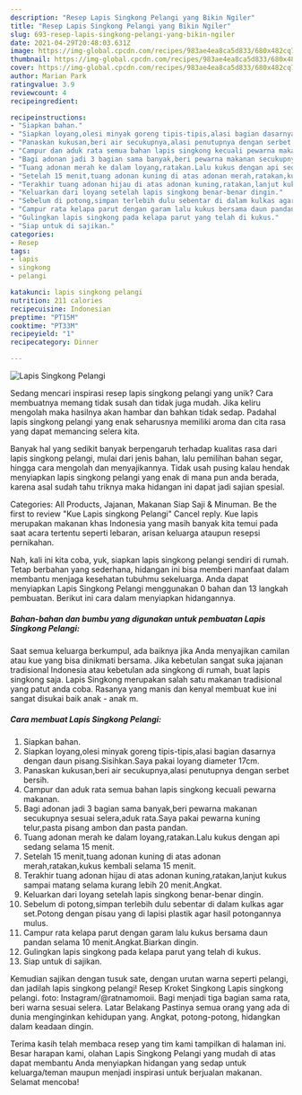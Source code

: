 ```yaml
---
description: "Resep Lapis Singkong Pelangi yang Bikin Ngiler"
title: "Resep Lapis Singkong Pelangi yang Bikin Ngiler"
slug: 693-resep-lapis-singkong-pelangi-yang-bikin-ngiler
date: 2021-04-29T20:48:03.631Z
image: https://img-global.cpcdn.com/recipes/983ae4ea8ca5d833/680x482cq70/lapis-singkong-pelangi-foto-resep-utama.jpg
thumbnail: https://img-global.cpcdn.com/recipes/983ae4ea8ca5d833/680x482cq70/lapis-singkong-pelangi-foto-resep-utama.jpg
cover: https://img-global.cpcdn.com/recipes/983ae4ea8ca5d833/680x482cq70/lapis-singkong-pelangi-foto-resep-utama.jpg
author: Marian Park
ratingvalue: 3.9
reviewcount: 4
recipeingredient:

recipeinstructions:
- "Siapkan bahan."
- "Siapkan loyang,olesi minyak goreng tipis-tipis,alasi bagian dasarnya dengan daun pisang.Sisihkan.Saya pakai loyang diameter 17cm."
- "Panaskan kukusan,beri air secukupnya,alasi penutupnya dengan serbet bersih."
- "Campur dan aduk rata semua bahan lapis singkong kecuali pewarna makanan."
- "Bagi adonan jadi 3 bagian sama banyak,beri pewarna makanan secukupnya sesuai selera,aduk rata.Saya pakai pewarna kuning telur,pasta pisang ambon dan pasta pandan."
- "Tuang adonan merah ke dalam loyang,ratakan.Lalu kukus dengan api sedang selama 15 menit."
- "Setelah 15 menit,tuang adonan kuning di atas adonan merah,ratakan,kukus kembali selama 15 menit."
- "Terakhir tuang adonan hijau di atas adonan kuning,ratakan,lanjut kukus sampai matang selama kurang lebih 20 menit.Angkat."
- "Keluarkan dari loyang setelah lapis singkong benar-benar dingin."
- "Sebelum di potong,simpan terlebih dulu sebentar di dalam kulkas agar set.Potong dengan pisau yang di lapisi plastik agar hasil potongannya mulus."
- "Campur rata kelapa parut dengan garam lalu kukus bersama daun pandan selama 10 menit.Angkat.Biarkan dingin."
- "Gulingkan lapis singkong pada kelapa parut yang telah di kukus."
- "Siap untuk di sajikan."
categories:
- Resep
tags:
- lapis
- singkong
- pelangi

katakunci: lapis singkong pelangi 
nutrition: 211 calories
recipecuisine: Indonesian
preptime: "PT15M"
cooktime: "PT33M"
recipeyield: "1"
recipecategory: Dinner

---
```



![Lapis Singkong Pelangi](https://img-global.cpcdn.com/recipes/983ae4ea8ca5d833/680x482cq70/lapis-singkong-pelangi-foto-resep-utama.jpg)

Sedang mencari inspirasi resep lapis singkong pelangi yang unik? Cara membuatnya memang tidak susah dan tidak juga mudah. Jika keliru mengolah maka hasilnya akan hambar dan bahkan tidak sedap. Padahal lapis singkong pelangi yang enak seharusnya memiliki aroma dan cita rasa yang dapat memancing selera kita.

Banyak hal yang sedikit banyak berpengaruh terhadap kualitas rasa dari lapis singkong pelangi, mulai dari jenis bahan, lalu pemilihan bahan segar, hingga cara mengolah dan menyajikannya. Tidak usah pusing kalau hendak menyiapkan lapis singkong pelangi yang enak di mana pun anda berada, karena asal sudah tahu triknya maka hidangan ini dapat jadi sajian spesial.

Categories: All Products, Jajanan, Makanan Siap Saji &amp; Minuman. Be the first to review &#34;Kue Lapis singkong Pelangi&#34; Cancel reply. Kue lapis merupakan makanan khas Indonesia yang masih banyak kita temui pada saat acara tertentu seperti lebaran, arisan keluarga ataupun resepsi pernikahan.


Nah, kali ini kita coba, yuk, siapkan lapis singkong pelangi sendiri di rumah. Tetap berbahan yang sederhana, hidangan ini bisa memberi manfaat dalam membantu menjaga kesehatan tubuhmu sekeluarga. Anda dapat menyiapkan Lapis Singkong Pelangi menggunakan 0 bahan dan 13 langkah pembuatan. Berikut ini cara dalam menyiapkan hidangannya.

<!--inarticleads1-->

##### Bahan-bahan dan bumbu yang digunakan untuk pembuatan Lapis Singkong Pelangi:



Saat semua keluarga berkumpul, ada baiknya jika Anda menyajikan camilan atau kue yang bisa dinikmati bersama. Jika kebetulan sangat suka jajanan tradisional Indonesia atau kebetulan ada singkong di rumah, buat lapis singkong saja. Lapis Singkong merupakan salah satu makanan tradisional yang patut anda coba. Rasanya yang manis dan kenyal membuat kue ini sangat disukai baik anak - anak m. 

<!--inarticleads2-->

##### Cara membuat Lapis Singkong Pelangi:

1. Siapkan bahan.
1. Siapkan loyang,olesi minyak goreng tipis-tipis,alasi bagian dasarnya dengan daun pisang.Sisihkan.Saya pakai loyang diameter 17cm.
1. Panaskan kukusan,beri air secukupnya,alasi penutupnya dengan serbet bersih.
1. Campur dan aduk rata semua bahan lapis singkong kecuali pewarna makanan.
1. Bagi adonan jadi 3 bagian sama banyak,beri pewarna makanan secukupnya sesuai selera,aduk rata.Saya pakai pewarna kuning telur,pasta pisang ambon dan pasta pandan.
1. Tuang adonan merah ke dalam loyang,ratakan.Lalu kukus dengan api sedang selama 15 menit.
1. Setelah 15 menit,tuang adonan kuning di atas adonan merah,ratakan,kukus kembali selama 15 menit.
1. Terakhir tuang adonan hijau di atas adonan kuning,ratakan,lanjut kukus sampai matang selama kurang lebih 20 menit.Angkat.
1. Keluarkan dari loyang setelah lapis singkong benar-benar dingin.
1. Sebelum di potong,simpan terlebih dulu sebentar di dalam kulkas agar set.Potong dengan pisau yang di lapisi plastik agar hasil potongannya mulus.
1. Campur rata kelapa parut dengan garam lalu kukus bersama daun pandan selama 10 menit.Angkat.Biarkan dingin.
1. Gulingkan lapis singkong pada kelapa parut yang telah di kukus.
1. Siap untuk di sajikan.


Kemudian sajikan dengan tusuk sate, dengan urutan warna seperti pelangi, dan jadilah lapis singkong pelangi! Resep Kroket Singkong Lapis singkong pelangi. foto: Instagram/@ratnamomoii. Bagi menjadi tiga bagian sama rata, beri warna sesuai selera. Latar Belakang Pastinya semua orang yang ada di dunia menginginkan kehidupan yang. Angkat, potong-potong, hidangkan dalam keadaan dingin. 

Terima kasih telah membaca resep yang tim kami tampilkan di halaman ini. Besar harapan kami, olahan Lapis Singkong Pelangi yang mudah di atas dapat membantu Anda menyiapkan hidangan yang sedap untuk keluarga/teman maupun menjadi inspirasi untuk berjualan makanan. Selamat mencoba!

